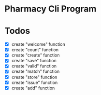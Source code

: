 # Pharmacy Cli Program

# Todos
- [x] create "welcome" function
- [x] create "count" function
- [x] create "create" function
- [x] create "save" function
- [x] create "valid" function
- [x] create "match" function
- [x] create "store" function
- [x] create "issue" function
- [x] create "add" function
